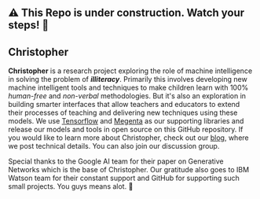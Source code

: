 ## :warning: This Repo is under construction. Watch your steps! :construction_worker:

## Christopher 

**Christopher** is a research project exploring the role of machine intelligence in solving the problem of **_illiteracy_**. Primarily this involves developing new machine intelligent tools and techniques to make children learn with 100% *human-free* and *non-verbal* methodologies. But it's also an exploration in building smarter interfaces that allow teachers and educators to extend their processes of teaching and delivering new techniques using these models. We use [Tensorflow](https://www.tensorflow.org/) and [Megenta](https://magenta.tensorflow.org/) as our supporting libraries and release our models and tools in open source on this GitHub repository. If you would like to learn more about Christopher, check out our [blog](https://stemai.github.io), where we post technical details. You can also join our discussion group.

Special thanks to the Google AI team for their paper on Generative Networks which is the base of Christopher. Our gratitude also goes to IBM Watson team for their constant support and GitHub for supporting such small projects. You guys means alot. :tada:	
